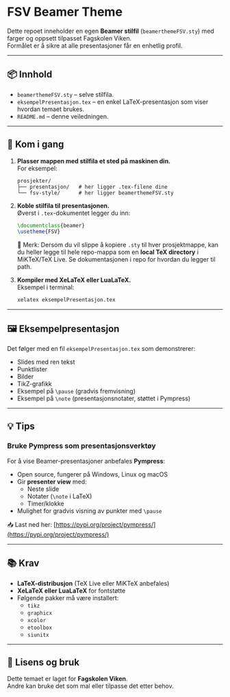 # FSV Beamer Theme

Dette repoet inneholder en egen **Beamer stilfil** (`beamerthemeFSV.sty`) med farger og oppsett tilpasset Fagskolen Viken.  
Formålet er å sikre at alle presentasjoner får en enhetlig profil.

---

## 📦 Innhold

- `beamerthemeFSV.sty` – selve stilfila.
- `eksempelPresentasjon.tex` – en enkel LaTeX-presentasjon som viser hvordan temaet brukes.
- `README.md` – denne veiledningen.

---

## 🚀 Kom i gang

1. **Plasser mappen med stilfila et sted på maskinen din.**  
   For eksempel:

   ```
   prosjekter/
   ├── presentasjon/   # her ligger .tex-filene dine
   └── fsv-style/      # her ligger beamerthemeFSV.sty
   ```

2. **Koble stilfila til presentasjonen.**  
   Øverst i `.tex`-dokumentet legger du inn:

   ```latex
   \documentclass{beamer}
   \usetheme{FSV}
   ```

   🔑 Merk: Dersom du vil slippe å kopiere `.sty` til hver prosjektmappe, kan du heller legge til hele repo-mappa som en **local TeX directory** i MiKTeX/TeX Live. Se dokumentasjonen i repo for hvordan du legger til path.

3. **Kompiler med XeLaTeX eller LuaLaTeX.**  
   Eksempel i terminal:

   ```bash
   xelatex eksempelPresentasjon.tex
   ```

---

## 🖼️ Eksempelpresentasjon

Det følger med en fil `eksempelPresentasjon.tex` som demonstrerer:

- Slides med ren tekst
- Punktlister
- Bilder
- TikZ-grafikk
- Eksempel på `\pause` (gradvis fremvisning)
- Eksempel på `\note` (presentasjonsnotater, støttet i Pympress)

---

## 💡 Tips

### Bruke Pympress som presentasjonsverktøy

For å vise Beamer-presentasjoner anbefales **Pympress**:

- Open source, fungerer på Windows, Linux og macOS
- Gir **presenter view** med:
  - Neste slide
  - Notater (`\note` i LaTeX)
  - Timer/klokke
- Mulighet for gradvis visning av punkter med `\pause`

📥 Last ned her: [https://pypi.org/project/pympress/](https://pypi.org/project/pympress/)

---

## 📚 Krav

- **LaTeX-distribusjon** (TeX Live eller MiKTeX anbefales)
- **XeLaTeX eller LuaLaTeX** for fontstøtte
- Følgende pakker må være installert:
  - `tikz`
  - `graphicx`
  - `xcolor`
  - `etoolbox`
  - `siunitx`

---

## 🏫 Lisens og bruk

Dette temaet er laget for **Fagskolen Viken**.  
Andre kan bruke det som mal eller tilpasse det etter behov.
